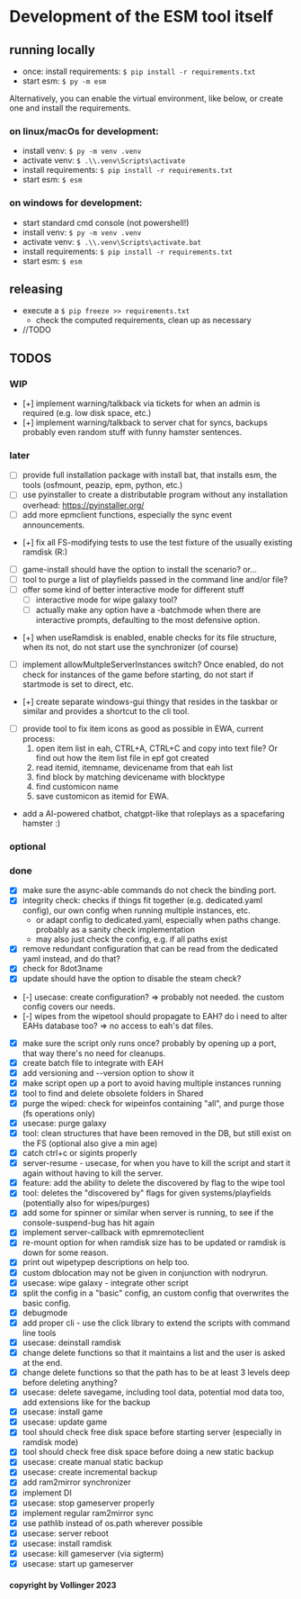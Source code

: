 # Development of the ESM tool itself

## running locally 

- once: install requirements: `$ pip install -r requirements.txt`
- start esm: `$ py -m esm`

Alternatively, you can enable the virtual environment, like below, or create one and install the requirements.

### on linux/macOs for development:

- install venv: `$ py -m venv .venv`
- activate venv: `$ .\\.venv\Scripts\activate`
- install requirements: `$ pip install -r requirements.txt`
- start esm: `$ esm`

### on windows for development:

- start standard cmd console (not powershell!)
- install venv: `$ py -m venv .venv`
- activate venv: `$ .\\.venv\Scripts\activate.bat`
- install requirements: `$ pip install -r requirements.txt`
- start esm: `$ esm`

## releasing

- execute a `$ pip freeze >> requirements.txt`
  - check the computed requirements, clean up as necessary
- //TODO

## TODOS

### WIP
- [+] implement warning/talkback via tickets for when an admin is required (e.g. low disk space, etc.)
- [+] implement warning/talkback to server chat for syncs, backups probably even random stuff with funny hamster sentences.

### later

- [ ] provide full installation package with install bat, that installs esm, the tools (osfmount, peazip, epm, python, etc.)
- [ ] use pyinstaller to create a distributable program without any installation overhead: <https://pyinstaller.org/>
- [ ] add more epmclient functions, especially the sync event announcements.
- [+] fix all FS-modifying tests to use the test fixture of the usually existing ramdisk (R:)
- [ ] game-install should have the option to install the scenario? or...
- [ ] tool to purge a list of playfields passed in the command line and/or file?
- [ ] offer some kind of better interactive mode for different stuff
  - [ ] interactive mode for wipe galaxy tool?
  - [ ] actually make any option have a -batchmode when there are interactive prompts, defaulting to the most defensive option.
- [+] when useRamdisk is enabled, enable checks for its file structure, when its not, do not start use the synchronizer (of course)
- [ ] implement allowMultpleServerInstances switch? Once enabled, do not check for instances of the game before starting, do not start if startmode is set to direct, etc.
- [+] create separate windows-gui thingy that resides in the taskbar or similar and provides a shortcut to the cli tool.
- [ ] provide tool to fix item icons as good as possible in EWA, current process:
   1. open item list in eah, CTRL+A, CTRL+C and copy into text file? Or find out how the item list file in epf got created
   1. read itemid, itemname, devicename from that eah list
   1. find block by matching devicename with blocktype
   1. find customicon name
   1. save customicon as itemid for EWA.
- add a AI-powered chatbot, chatgpt-like that roleplays as a spacefaring hamster :)

### optional


### done

- [x] make sure the async-able commands do not check the binding port.
- [x] integrity check: checks if things fit together (e.g. dedicated.yaml config), our own config when running multiple instances, etc.
  - or adapt config to dedicated.yaml, especially when paths change. probably as a sanity check implementation
  - may also just check the config, e.g. if all paths exist
- [x] remove redundant configuration that can be read from the dedicated yaml instead, and do that?
- [x] check for 8dot3name
- [x] update should have the option to disable the steam check?
- [-] usecase: create configuration? => probably not needed. the custom config covers our needs.
- [-] wipes from the wipetool should propagate to EAH? do i need to alter EAHs database too? => no access to eah's dat files.
- [x] make sure the script only runs once? probably by opening up a port, that way there's no need for cleanups.
- [x] create batch file to integrate with EAH
- [x] add versioning and --version option to show it
- [x] make script open up a port to avoid having multiple instances running
- [x] tool to find and delete obsolete folders in Shared
- [x] purge the wiped: check for wipeinfos containing "all", and purge those (fs operations only)
- [x] usecase: purge galaxy
- [x] tool: clean structures that have been removed in the DB, but still exist on the FS (optional also give a min age)
- [x] catch ctrl+c or sigints properly
- [x] server-resume - usecase, for when you have to kill the script and start it again without having to kill the server.
- [x] feature: add the ability to delete the discovered by flag to the wipe tool
- [x] tool: deletes the "discovered by" flags for given systems/playfields (potentially also for wipes/purges)
- [x] add some for spinner or similar when server is running, to see if the console-suspend-bug has hit again
- [x] implement server-callback with epmremoteclient
- [x] re-mount option for when ramdisk size has to be updated or ramdisk is down for some reason.
- [x] print out wipetypep descriptions on help too.
- [x] custom dblocation may not be given in conjunction with nodryrun.
- [x] usecase: wipe galaxy - integrate other script
- [x] split the config in a "basic" config, an custom config that overwrites the basic config.
- [x] debugmode
- [x] add proper cli - use the click library to extend the scripts with command line tools
- [x] usecase: deinstall ramdisk
- [x] change delete functions so that it maintains a list and the user is asked at the end.
- [x] change delete functions so that the path has to be at least 3 levels deep before deleting anything?
- [x] usecase: delete savegame, including tool data, potential mod data too, add extensions like for the backup
- [x] usecase: install game
- [x] usecase: update game
- [x] tool should check free disk space before starting server (especially in ramdisk mode)
- [x] tool should check free disk space before doing a new static backup
- [x] usecase: create manual static backup
- [x] usecase: create incremental backup
- [x] add ram2mirror synchronizer
- [x] implement DI
- [x] usecase: stop gameserver properly
- [x] implement regular ram2mirror sync
- [x] use pathlib instead of os.path wherever possible
- [x] usecase: server reboot
- [x] usecase: install ramdisk
- [x] usecase: kill gameserver (via sigterm)
- [x] usecase: start up gameserver

#### copyright by Vollinger 2023
